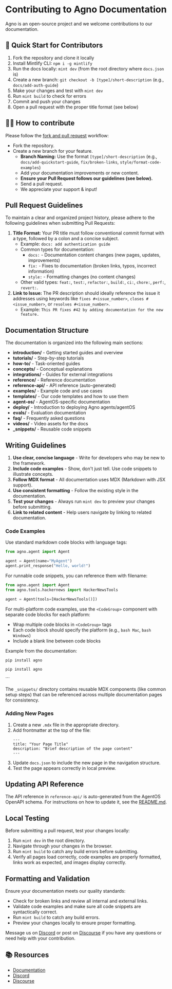 # Contributing to Agno Documentation

Agno is an open-source project and we welcome contributions to our documentation.

## 🚀 Quick Start for Contributors

1. Fork the repository and clone it locally
2. Install Mintlify CLI: `npm i -g mintlify`
3. Run the docs locally: `mint dev` (from the root directory where `docs.json` is)
4. Create a new branch: `git checkout -b [type]/short-description` (e.g., `docs/add-auth-guide`)
5. Make your changes and test with `mint dev`
6. Run `mint build` to check for errors
7. Commit and push your changes
8. Open a pull request with the proper title format (see below)

## 👩‍💻 How to contribute

Please follow the [fork and pull request](https://docs.github.com/en/get-started/quickstart/contributing-to-projects) workflow:

- Fork the repository.
- Create a new branch for your feature.
  - **Branch Naming:** Use the format `[type]/short-description` (e.g., `docs/add-quickstart-guide`, `fix/broken-links`, `style/format-code-examples`)
  - Add your documentation improvements or new content.
  - **Ensure your Pull Request follows our guidelines (see below).**
  - Send a pull request.
  - We appreciate your support & input!

## Pull Request Guidelines

To maintain a clear and organized project history, please adhere to the following guidelines when submitting Pull Requests:

1.  **Title Format:** Your PR title must follow conventional commit format with a type, followed by a colon and a concise subject.
    - Example: `docs: add authentication guide`
    - Common types for documentation:
      - `docs:` - Documentation content changes (new pages, updates, improvements)
      - `fix:` - Fixes to documentation (broken links, typos, incorrect information)
      - `style:` - Formatting changes (no content changes)
    - Other valid types: `feat:`, `test:`, `refactor:`, `build:`, `ci:`, `chore:`, `perf:`, `revert:`.
2.  **Link to Issue:** The PR description should ideally reference the issue it addresses using keywords like `fixes #<issue_number>`, `closes #<issue_number>`, or `resolves #<issue_number>`.
    - Example: `This PR fixes #42 by adding documentation for the new feature.`

## Documentation Structure

The documentation is organized into the following main sections:

- **introduction/** - Getting started guides and overview
- **tutorials/** - Step-by-step tutorials
- **how-to/** - Task-oriented guides
- **concepts/** - Conceptual explanations
- **integrations/** - Guides for external integrations
- **reference/** - Reference documentation
- **reference-api/** - API reference (auto-generated)
- **examples/** - Example code and use cases
- **templates/** - Our code templates and how to use them
- **agent-os/** - AgentOS-specific documentation
- **deploy/** - Introduction to deploying Agno agents/agentOS
- **evals/** - Evaluation documentation
- **faq/** - Frequently asked questions
- **videos/** - Video assets for the docs
- **_snippets/** - Reusable code snippets

## Writing Guidelines

1. **Use clear, concise language** - Write for developers who may be new to the framework.
2. **Include code examples** - Show, don't just tell. Use code snippets to illustrate concepts.
3. **Follow MDX format** - All documentation uses MDX (Markdown with JSX support).
4. **Use consistent formatting** - Follow the existing style in the documentation.
5. **Test your changes** - Always run `mint dev` to preview your changes before submitting.
6. **Link to related content** - Help users navigate by linking to related documentation.

### Code Examples

Use standard markdown code blocks with language tags:

```python
from agno.agent import Agent

agent = Agent(name="MyAgent")
agent.print_response("Hello, world!")
```

For runnable code snippets, you can reference them with filename:

```python hackernews_agent.py
from agno.agent import Agent
from agno.tools.hackernews import HackerNewsTools

agent = Agent(tools=[HackerNewsTools()])
```

For multi-platform code examples, use the `<CodeGroup>` component with separate code blocks for each platform:

- Wrap multiple code blocks in `<CodeGroup>` tags
- Each code block should specify the platform (e.g., `bash Mac`, `bash Windows`)
- Include a blank line between code blocks

Example from the documentation:
<CodeGroup>
```bash Mac
pip install agno
```

```bash Windows  
pip install agno
```
</CodeGroup>
```

The `_snippets/` directory contains reusable MDX components (like common setup steps) that can be referenced across multiple documentation pages for consistency.

### Adding New Pages

1. Create a new `.mdx` file in the appropriate directory.
2. Add frontmatter at the top of the file:
   ```mdx
   ---
   title: "Your Page Title"
   description: "Brief description of the page content"
   ---
   ```
3. Update `docs.json` to include the new page in the navigation structure.
4. Test the page appears correctly in local preview.

## Updating API Reference

The API reference in `reference-api/` is auto-generated from the AgentOS OpenAPI schema. For instructions on how to update it, see the [README.md](README.md#how-to-generate-a-new-api-reference).

## Local Testing

Before submitting a pull request, test your changes locally:

1. Run `mint dev` in the root directory.
2. Navigate through your changes in the browser.
3. Run `mint build` to catch any build errors before submitting.
4. Verify all pages load correctly, code examples are properly formatted, links work as expected, and images display correctly.

## Formatting and Validation

Ensure your documentation meets our quality standards:

- Check for broken links and review all internal and external links.
- Validate code examples and make sure all code snippets are syntactically correct.
- Run `mint build` to catch any build errors.
- Preview your changes locally to ensure proper formatting.

Message us on [Discord](https://discord.gg/4MtYHHrgA8) or post on [Discourse](https://community.agno.com/) if you have any questions or need help with your contribution.

## 📚 Resources

- <a href="https://docs.agno.com/introduction" target="_blank" rel="noopener noreferrer">Documentation</a>
- <a href="https://discord.gg/4MtYHHrgA8" target="_blank" rel="noopener noreferrer">Discord</a>
- <a href="https://community.agno.com/" target="_blank" rel="noopener noreferrer">Discourse</a>
